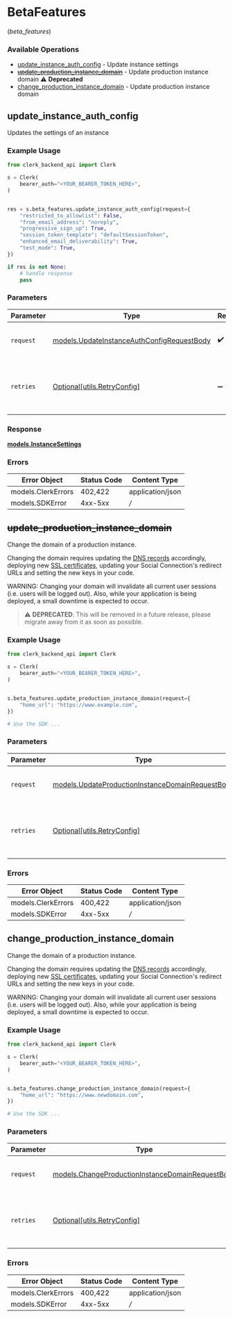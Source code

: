 # BetaFeatures
(*beta_features*)

### Available Operations

* [update_instance_auth_config](#update_instance_auth_config) - Update instance settings
* [~~update_production_instance_domain~~](#update_production_instance_domain) - Update production instance domain :warning: **Deprecated**
* [change_production_instance_domain](#change_production_instance_domain) - Update production instance domain

## update_instance_auth_config

Updates the settings of an instance

### Example Usage

```python
from clerk_backend_api import Clerk

s = Clerk(
    bearer_auth="<YOUR_BEARER_TOKEN_HERE>",
)


res = s.beta_features.update_instance_auth_config(request={
    "restricted_to_allowlist": False,
    "from_email_address": "noreply",
    "progressive_sign_up": True,
    "session_token_template": "defaultSessionToken",
    "enhanced_email_deliverability": True,
    "test_mode": True,
})

if res is not None:
    # handle response
    pass

```

### Parameters

| Parameter                                                                                         | Type                                                                                              | Required                                                                                          | Description                                                                                       |
| ------------------------------------------------------------------------------------------------- | ------------------------------------------------------------------------------------------------- | ------------------------------------------------------------------------------------------------- | ------------------------------------------------------------------------------------------------- |
| `request`                                                                                         | [models.UpdateInstanceAuthConfigRequestBody](../../models/updateinstanceauthconfigrequestbody.md) | :heavy_check_mark:                                                                                | The request object to use for the request.                                                        |
| `retries`                                                                                         | [Optional[utils.RetryConfig]](../../models/utils/retryconfig.md)                                  | :heavy_minus_sign:                                                                                | Configuration to override the default retry behavior of the client.                               |


### Response

**[models.InstanceSettings](../../models/instancesettings.md)**
### Errors

| Error Object       | Status Code        | Content Type       |
| ------------------ | ------------------ | ------------------ |
| models.ClerkErrors | 402,422            | application/json   |
| models.SDKError    | 4xx-5xx            | */*                |

## ~~update_production_instance_domain~~

Change the domain of a production instance.

Changing the domain requires updating the [DNS records](https://clerk.com/docs/deployments/overview#dns-records) accordingly, deploying new [SSL certificates](https://clerk.com/docs/deployments/overview#deploy), updating your Social Connection's redirect URLs and setting the new keys in your code.

WARNING: Changing your domain will invalidate all current user sessions (i.e. users will be logged out). Also, while your application is being deployed, a small downtime is expected to occur.

> :warning: **DEPRECATED**: This will be removed in a future release, please migrate away from it as soon as possible.

### Example Usage

```python
from clerk_backend_api import Clerk

s = Clerk(
    bearer_auth="<YOUR_BEARER_TOKEN_HERE>",
)


s.beta_features.update_production_instance_domain(request={
    "home_url": "https://www.example.com",
})

# Use the SDK ...

```

### Parameters

| Parameter                                                                                                     | Type                                                                                                          | Required                                                                                                      | Description                                                                                                   |
| ------------------------------------------------------------------------------------------------------------- | ------------------------------------------------------------------------------------------------------------- | ------------------------------------------------------------------------------------------------------------- | ------------------------------------------------------------------------------------------------------------- |
| `request`                                                                                                     | [models.UpdateProductionInstanceDomainRequestBody](../../models/updateproductioninstancedomainrequestbody.md) | :heavy_check_mark:                                                                                            | The request object to use for the request.                                                                    |
| `retries`                                                                                                     | [Optional[utils.RetryConfig]](../../models/utils/retryconfig.md)                                              | :heavy_minus_sign:                                                                                            | Configuration to override the default retry behavior of the client.                                           |

### Errors

| Error Object       | Status Code        | Content Type       |
| ------------------ | ------------------ | ------------------ |
| models.ClerkErrors | 400,422            | application/json   |
| models.SDKError    | 4xx-5xx            | */*                |

## change_production_instance_domain

Change the domain of a production instance.

Changing the domain requires updating the [DNS records](https://clerk.com/docs/deployments/overview#dns-records) accordingly, deploying new [SSL certificates](https://clerk.com/docs/deployments/overview#deploy), updating your Social Connection's redirect URLs and setting the new keys in your code.

WARNING: Changing your domain will invalidate all current user sessions (i.e. users will be logged out). Also, while your application is being deployed, a small downtime is expected to occur.

### Example Usage

```python
from clerk_backend_api import Clerk

s = Clerk(
    bearer_auth="<YOUR_BEARER_TOKEN_HERE>",
)


s.beta_features.change_production_instance_domain(request={
    "home_url": "https://www.newdomain.com",
})

# Use the SDK ...

```

### Parameters

| Parameter                                                                                                     | Type                                                                                                          | Required                                                                                                      | Description                                                                                                   |
| ------------------------------------------------------------------------------------------------------------- | ------------------------------------------------------------------------------------------------------------- | ------------------------------------------------------------------------------------------------------------- | ------------------------------------------------------------------------------------------------------------- |
| `request`                                                                                                     | [models.ChangeProductionInstanceDomainRequestBody](../../models/changeproductioninstancedomainrequestbody.md) | :heavy_check_mark:                                                                                            | The request object to use for the request.                                                                    |
| `retries`                                                                                                     | [Optional[utils.RetryConfig]](../../models/utils/retryconfig.md)                                              | :heavy_minus_sign:                                                                                            | Configuration to override the default retry behavior of the client.                                           |

### Errors

| Error Object       | Status Code        | Content Type       |
| ------------------ | ------------------ | ------------------ |
| models.ClerkErrors | 400,422            | application/json   |
| models.SDKError    | 4xx-5xx            | */*                |
